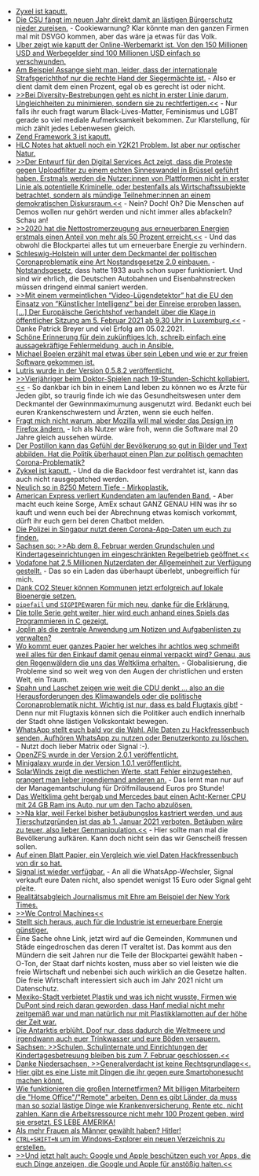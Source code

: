 * [Zyxel ist kaputt.](https://www.bleepingcomputer.com/news/security/secret-backdoor-discovered-in-zyxel-firewalls-and-ap-controllers/)
* [Die CSU fängt im neuen Jahr direkt damit an lästigen Bürgerschutz nieder zureisen.](https://tuxproject.de/blog/2021/01/csu-digital-belastend/) - Cookiewarnung? Klar könnte man den ganzen Firmen mal mit DSVGO kommen, aber das wäre ja etwas für das Volk.
* [Uber zeigt wie kaputt der Online-Werbemarkt ist. Von den 150 Millionen USD and Werbegelder sind 100 Millionen USD einfach so verschwunden.](https://blog.fefe.de/?ts=a10ce679)
* [Am Beispiel Assange sieht man, leider, dass der internationale Strafsgerichthof nur die rechte Hand der Siegermächte ist.](https://blog.fefe.de/?ts=a10de189) - Also er dient damit dem einen Prozent, egal ob es gerecht ist oder nicht.
* [>>Bei Diversity-Bestrebungen geht es nicht in erster Linie darum, Ungleichheiten zu minimieren, sondern sie zu rechtfertigen.<<](https://blog.fefe.de/?ts=a10d4a54) - Nur falls ihr euch fragt warum Black-Lives-Matter, Feminismus und LGBT gerade so viel mediale Aufmerksamkeit bekommen. Zur Klarstellung, für mich zählt jedes Lebenwesen gleich.
* [Zend Framework 3 ist kaputt.](https://www.bleepingcomputer.com/news/security/zend-framework-remote-code-execution-vulnerability-revealed/)
* [HLC Notes hat aktuell noch ein Y2K21 Problem. Ist aber nur optischer Natur.](http://blog.nashcom.de/nashcomblog.nsf/dx/y2k21-notes-property-box-created-date-is-empty.htm)
* [>>Der Entwurf für den Digital Services Act zeigt, dass die Proteste gegen Uploadfilter zu einem echten Sinneswandel in Brüssel geführt haben. Erstmals werden die Nutzer:innen von Plattformen nicht in erster Linie als potentielle Kriminelle, oder bestenfalls als Wirtschaftssubjekte betrachtet, sondern als mündige Teilnehmer:innen an einem demokratischen Diskursraum.<<](https://netzpolitik.org/2021/edit-policy-der-digital-services-act-steht-fuer-einen-sinneswandel-in-bruessel/) - Nein? Doch! Oh? Die Menschen auf Demos wollen nur gehört werden und nicht immer alles abfackeln? Schau an!
* [>>2020 hat die Nettostromerzeugung aus erneuerbaren Energien erstmals einen Anteil von mehr als 50 Prozent erreicht.<<](https://www.sonnenseite.com/de/energie/erneuerbare-erreichen-2020-erstmals-anteil-von-mehr-als-50-prozent-an-nettostromerzeugung/) - Und das obwohl die Blockpartei alles tut um erneuerbare Energie zu verhindern.
* [Schleswig-Holstein will unter dem Deckmantel der politischen Coronaproblematik eine Art Nostandsgesetze 2.0 einbauen.](https://verfassungsblog.de/notparlament-s-h/) - [Notstandsgesetz](https://de.wikipedia.org/wiki/Notstandsgesetz), dass hatte 1933 auch schon super funktioniert. Und sind wir ehrlich, die Deutschen Autobahnen und Eisenbahnstrecken müssen dringend einmal saniert werden.
* [>>Mit einem vermeintlichen “Video-Lügendetektor” hat die EU den Einsatz von “Künstlicher Intelligenz” bei der Einreise erproben lassen. [...] Der Europäische Gerichtshof verhandelt über die Klage in öffentlicher Sitzung am 5. Februar 2021 ab 9.30 Uhr in Luxemburg.<<](https://www.patrick-breyer.de/?p=594512) - Danke Patrick Breyer und viel Erfolg am 05.02.2021.
* [Schöne Erinnerung für dein zukünftiges Ich, schreib einfach eine aussagekräftige Fehlermeldung, auch in Ansible.](https://opensource.com/article/21/1/improve-ansible-play)
* [Michael Boelen erzählt mal etwas über sein Leben und wie er zur freien Software gekommen ist.](https://opensource.com/article/21/1/lynis)
* [Lutris wurde in der Version 0.5.8.2 veröffentlicht.](https://www.phoronix.com/scan.php?page=news_item&px=Lutris-0.5.8.2-Released)
* [>>Vierjähriger beim Doktor-Spielen nach 19-Stunden-Schicht kollabiert.<<](https://www.der-postillon.com/2019/01/doktor-spiel.html) - So dankbar ich bin in einem Land leben zu können wo es Ärzte für Jeden gibt, so traurig finde ich wie das Gesundheitswesen unter dem Deckmantel der Gewinnmaximumung ausgenutzt wird. Bedankt euch bei euren Krankenschwestern und Ärzten, wenn sie euch helfen.
* [Fragt mich nicht warum, aber Mozilla will mal wieder das Design im Firefox ändern.](https://winfuture.de/news,120347.html) - Ich als Nutzer wäre froh, wenn die Software mal 20 Jahre gleich aussehen würde.
* [Der Postillon kann das Gefühl der Bevölkerung so gut in Bilder und Text abbilden. Hat die Politik überhaupt einen Plan zur politisch gemachten Corona-Problematik?](https://www.der-postillon.com/2021/01/lostrommel.html)
* [Zykxel ist kaputt.](https://www.bleepingcomputer.com/news/security/hackers-start-exploiting-the-new-backdoor-in-zyxel-devices/) - Und da die Backdoor fest verdrahtet ist, kann das auch nicht rausgepatched werden.
* [Neulich so in 8250 Metern Tiefe - Mirkoplastik.](https://www.sonnenseite.com/de/wissenschaft/mikroplastik-in-8250-metern-tiefe/)
* [American Express verliert Kundendaten am laufenden Band.](https://www.bleepingcomputer.com/news/security/hacker-posts-data-of-10-000-american-express-accounts-for-free/) - Aber macht euch keine Sorge, AmEx schaut GANZ GENAU HIN was ihr so kauft und wenn euch bei der Abrechnung etwas komisch vorkommt, dürft ihr euch gern bei deren Chatbot melden.
* [Die Polizei in Singapur nutzt deren Corona-App-Daten um euch zu finden.](https://netzpolitik.org/2021/polizei-in-singapur-darf-daten-der-kontakt-tracing-anwendung-nutzen/)
* [Sachsen so: >>Ab dem 8. Februar werden Grundschulen und Kindertageseinrichtungen im eingeschränkten Regelbetrieb geöffnet.<<](https://www.bildung.sachsen.de/blog/index.php/2021/01/05/lockdown-fuer-schulen-und-kita-wird-verlaengert/)
* [Vodafone hat 2,5 Millionen Nutzerdaten der Allgemeinheit zur Verfügung gestellt.](https://www.bleepingcomputer.com/news/security/vodafones-ho-mobile-admits-data-breach-25m-users-impacted/) - Das so ein Laden das überhaupt überlebt, unbegreiflich für mich.
* [Dank CO2 Steuer können Kommunen jetzt erfolgreich auf lokale Bioenergie setzen.](https://energiewendedörfer.de/)
* [`pipefail` und `SIGPIPE`waren für mich neu, danke für die Erklärung.](https://utcc.utoronto.ca/~cks/space/blog/unix/ShellPipesTwoUsages)
* [Die tolle Serie geht weiter, hier wird euch anhand eines Spiels das Programmieren in C gezeigt.](https://opensource.com/article/21/1/learn-c)
* [Joplin als die zentrale Anwendung um Notizen und Aufgabenlisten zu verwalten?](https://joplinapp.org/)
* [Wo kommt euer ganzes Papier her welches ihr achtlos weg schmeißt weil alles für den Einkauf damit genau einmal verpackt wird? Genau, aus den Regenwäldern die uns das Weltklima erhalten.](https://netzfrauen.org/2021/01/06/indonesien-3-2/) - Globalisierung, die Probleme sind so weit weg von den Augen der christlichen und ersten Welt, ein Traum.
* [Spahn und Laschet zeigen wie weit die CDU denkt ... also an die Herausforderungen des Klimawandels oder die politische Coronaproblematik nicht. Wichtig ist nur, dass es bald Flugtaxis gibt!](https://www.sonnenseite.com/de/politik/impulspapier-von-laschet-und-spahn-gutes-klima-nur-fuer-die-wirtschaft/) - Denn nur mit Flugtaxis können sich die Politiker auch endlich innerhalb der Stadt ohne lästigen Volkskontakt bewegen.
* [WhatsApp stellt euch bald vor die Wahl. Alle Daten zu Hackfressenbuch senden, Aufhören WhatsApp zu nutzen oder Benutzerkonto zu löschen.](https://www.bleepingcomputer.com/news/security/whatsapp-share-your-data-with-facebook-or-delete-your-account/) - Nutzt doch lieber Matrix oder Signal :-).
* [OpenZFS wurde in der Version 2.0.1 veröffentlicht.](https://www.phoronix.com/scan.php?page=news_item&px=OpenZFS-2.0.1-Released)
* [Minigalaxy wurde in der Version 1.0.1 veröffentlicht.](https://github.com/sharkwouter/minigalaxy/releases/tag/1.0.1)
* [SolarWinds zeigt die westlichen Werte, statt Fehler einzugestehen, prangert man lieber irgendjemand anderen an.](https://www.golem.de/news/malware-offenbar-ermittlungen-gegen-jetbrains-nach-solarwinds-hack-2101-153210.html) - Das lernt man nur auf der Managemantschulung für Drölfmillausend Euros pro Stunde!
* [Das Weltklima geht bergab und Mercedes baut einen Acht-Kerner CPU mit 24 GB Ram ins Auto, nur um den Tacho abzulösen.](https://www.golem.de/news/mbux-hyperscreen-mercedes-eqs-mit-riesendisplay-und-haptischem-feedback-2101-153232.html)
* [>>Na klar, weil Ferkel bisher betäubungslos kastriert werden, und aus Tierschutzgründen ist das ab 1. Januar 2021 verboten. Betäuben wäre zu teuer, also lieber Genmanipulation.<<](https://blog.fefe.de/?ts=a106ed7e) - Hier sollte man mal die Bevölkerung aufkären. Kann doch nicht sein das wir Genscheiß fressen sollen.
* [Auf einen Blatt Papier, ein Vergleich wie viel Daten Hackfressenbuch von dir so hat.](https://i1.wp.com/9to5mac.com/wp-content/uploads/sites/6/2021/01/App-privacy-labels-messaging-apps.png?w=2500&quality=82&strip=all&ssl=1)
* [Signal ist wieder verfügbar.](https://www.bleepingcomputer.com/news/software/signal-fixes-verification-delays-caused-by-whatsapp-mass-exodus/) - An all die WhatsApp-Wechsler, Signal verkauft eure Daten nicht, also spendet wenigst 15 Euro oder Signal geht pleite.
* [Realitätsabgleich Journalismus mit Ehre am Beispiel der New York Times.](https://blog.fefe.de/?ts=a1065c72)
* [>>We Control Machines<<](https://www.youtube.com/watch?v=IQJ6cOEAURU)
* [Stellt sich heraus, auch für die Industrie ist erneuerbare Energie günstiger.](https://www.sonnenseite.com/de/politik/2021-wird-das-jahr-des-beschleunigten-ausbaus-der-erneuerbaren-energien/)
* Eine Sache ohne Link, jetzt wird auf die Gemeinden, Kommunen und Städe eingedroschen das deren IT veraltet ist. Das kommt aus den Mündern die seit Jahren nur die Teile der Blockpartei gewählt haben - O-Ton, der Staat darf nichts kosten, muss aber so viel leisten wie die freie Wirtschaft und nebenbei sich auch wirklich an die Gesetze halten. Die freie Wirtschaft interessiert sich auch im Jahr 2021 nicht um Datenschutz.
* [Mexiko-Stadt verbietet Plastik und was ich nicht wusste, Firmen wie DuPont sind reich daran geworden, dass Hanf medial nicht mehr zeitgemäß war und man natürlich nur mit Plastikklamotten auf der höhe der Zeit war.](https://netzfrauen.org/2021/01/09/plastic-28/)
* [Die Antarktis erblüht. Doof nur, dass dadurch die Weltmeere und irgendwann auch euer Trinkwasser und eure Böden versauern.](https://www.sonnenseite.com/de/wissenschaft/das-neue-gesicht-der-antarktis/)
* [Sachsen: >>Schulen, Schulinternate und Einrichtungen der Kindertagesbetreuung bleiben bis zum 7. Februar geschlossen.<<](https://www.bildung.sachsen.de/blog/index.php/2021/01/08/neue-corona-schutz-verordnung-fragen-und-antworten-zum-schulbetrieb/)
* [Danke Niedersachsen, >>Generalverdacht ist keine Rechtsgrundlage<<.](https://netzpolitik.org/2021/dsgvo-millionenstrafe-gegen-online-haendler-wegen-videoueberwachung/)
* [Hier gibt es eine Liste mit Dingen die ihr gegen eure Smartphonesucht machen könnt.](https://cognitiontoday.com/phone-addiction-coping-solutions-research-statistics/)
* [Wie funktionieren die großen Internetfirmen? Mit billigen Mitarbeitern die "Home Office"/"Remote" arbeiten. Denn es gibt Länder, da muss man so sozial lästige Dinge wie Krankenversicherung, Rente etc. nicht zahlen. Kann die Arbeitsressource nicht mehr 100 Prozent geben, wird sie ersetzt. ES LEBE AMERIKA!](https://sahillavingia.com/work)
* [Als mehr Frauen als Männer gewählt haben? Hitler!](https://tuxproject.de/blog/2021/01/die-haelfte-der-hitlers/)
* [`CTRL+SHIFT+N` um im Windows-Explorer ein neuen Verzeichnis zu erstellen.](https://ekiwi-blog.de/8151/windows-mehrere-ordner-gleichzeitig-erstellen/)
* [>>Und jetzt halt auch: Google und Apple beschützen euch vor Apps, die euch Dinge anzeigen, die Google und Apple für anstößig halten.<<](https://blog.fefe.de/?ts=a1058aa1)
